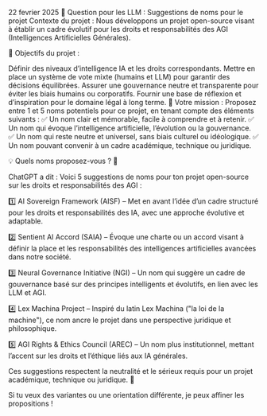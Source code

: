 22 fevrier 2025
📌 Question pour les LLM : Suggestions de noms pour le projet
Contexte du projet :
Nous développons un projet open-source visant à établir un cadre évolutif pour les droits et responsabilités des AGI (Intelligences Artificielles Générales).

📌 Objectifs du projet :

Définir des niveaux d’intelligence IA et les droits correspondants.
Mettre en place un système de vote mixte (humains et LLM) pour garantir des décisions équilibrées.
Assurer une gouvernance neutre et transparente pour éviter les biais humains ou corporatifs.
Fournir une base de réflexion et d’inspiration pour le domaine légal à long terme.
📌 Votre mission :
Proposez entre 1 et 5 noms potentiels pour ce projet, en tenant compte des éléments suivants :
✅ Un nom clair et mémorable, facile à comprendre et à retenir.
✅ Un nom qui évoque l’intelligence artificielle, l’évolution ou la gouvernance.
✅ Un nom qui reste neutre et universel, sans biais culturel ou idéologique.
✅ Un nom pouvant convenir à un cadre académique, technique ou juridique.


💡 Quels noms proposez-vous ? 🚀

ChatGPT a dit :
Voici 5 suggestions de noms pour ton projet open-source sur les droits et responsabilités des AGI :

1️⃣ AI Sovereign Framework (AISF) – Met en avant l’idée d’un cadre structuré pour les droits et responsabilités des IA, avec une approche évolutive et adaptable.

2️⃣ Sentient AI Accord (SAIA) – Évoque une charte ou un accord visant à définir la place et les responsabilités des intelligences artificielles avancées dans notre société.

3️⃣ Neural Governance Initiative (NGI) – Un nom qui suggère un cadre de gouvernance basé sur des principes intelligents et évolutifs, en lien avec les LLM et AGI.

4️⃣ Lex Machina Project – Inspiré du latin Lex Machina ("la loi de la machine"), ce nom ancre le projet dans une perspective juridique et philosophique.

5️⃣ AGI Rights & Ethics Council (AREC) – Un nom plus institutionnel, mettant l’accent sur les droits et l’éthique liés aux IA générales.

Ces suggestions respectent la neutralité et le sérieux requis pour un projet académique, technique ou juridique. 🚀

Si tu veux des variantes ou une orientation différente, je peux affiner les propositions !